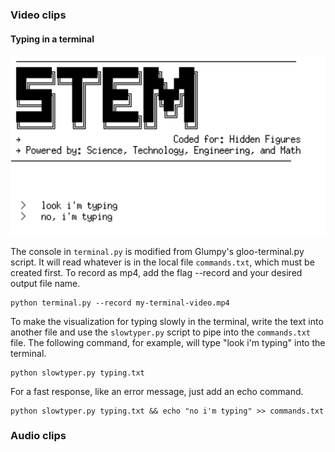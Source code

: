 ### Video clips

#### Typing in a terminal

![terminal](/images/terminal.png)

The console in `terminal.py` is modified from Glumpy's gloo-terminal.py script. It will read whatever is in the local file `commands.txt`, which must be created first. To record as mp4, add the flag --record and your desired output file name.

```
python terminal.py --record my-terminal-video.mp4
```

To make the visualization for typing slowly in the terminal, write the text into another file and use the `slowtyper.py` script to pipe into the `commands.txt` file. The following command, for example, will type "look i'm typing" into the terminal.

```
python slowtyper.py typing.txt
```

For a fast response, like an error message, just add an echo command.

```
python slowtyper.py typing.txt && echo "no i'm typing" >> commands.txt
```

### Audio clips
